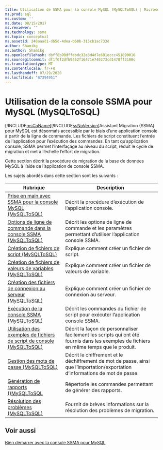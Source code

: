 ```yaml
---
title: Utilisation de SSMA pour la console MySQL (MySQLToSQL) | Microsoft Docs
ms.prod: sql
ms.custom: ''
ms.date: 08/15/2017
ms.reviewer: ''
ms.technology: ssma
ms.topic: conceptual
ms.assetid: 240aaad1-d65d-4dea-b60b-315cb1ac733d
author: Shamikg
ms.author: Shamikg
ms.openlocfilehash: dbff8b99dffebdc32e3d4d7e681eccc451899016
ms.sourcegitcommit: df1f0f2dfb9452f16471e740273cd1478ff3100c
ms.translationtype: MT
ms.contentlocale: fr-FR
ms.lasthandoff: 07/29/2020
ms.locfileid: "87394951"
---
```

# <a name="working-with-ssma-for-mysql-console-mysqltosql"></a>Utilisation de la console SSMA pour MySQL (MySQLToSQL)
[!INCLUDE[msCoName](../../includes/msconame_md.md)][!INCLUDE[ssNoVersion](../../includes/ssnoversion-md.md)]Assistant Migration (SSMA) pour MySQL est désormais accessible par le biais d’une application console à partir de la ligne de commande. Les fichiers de script constituent l’entrée de l’application pour l’exécution des commandes. En tant qu’application console, SSMA permet l’interfaçage au niveau du script, réduit le cycle de migration et met à l’échelle l’effort de migration.  
  
Cette section décrit la procédure de migration de la base de données MySQL à l’aide de l’application de console SSMA.  
  
Les sujets abordés dans cette section sont les suivants :  
  
|Rubrique|Description|  
|-|-|  
|[Prise en main avec SSMA pour la console MySQL &#40;MySQLToSQL&#41;](../../ssma/mysql/getting-started-with-ssma-for-mysql-console-mysqltosql.md)|Décrit la procédure d’exécution de l’application console.|  
|[Options de ligne de commande dans la console SSMA &#40;MySQLToSQL&#41;](../../ssma/mysql/command-line-options-in-ssma-console-mysqltosql.md)|Décrit les options de ligne de commande et les paramètres permettant d’utiliser l’application console SSMA.|  
|[Création de fichiers de script &#40;MySQLToSQL&#41;](../../ssma/mysql/creating-script-files-mysqltosql.md)|Explique comment créer un fichier de script.|  
|[Création de fichiers de valeurs de variables &#40;MySQLToSQL&#41;](../../ssma/mysql/creating-variable-value-files-mysqltosql.md)|Explique comment créer un fichier de valeurs de variable.|  
|[Création des fichiers de connexion au serveur &#40;MySQLToSQL&#41;](../../ssma/mysql/creating-the-server-connection-files-mysqltosql.md)|Explique comment créer un fichier de connexion au serveur.|  
|[Exécution de la console SSMA &#40;MySQLToSQL&#41;](../../ssma/mysql/executing-the-ssma-console-mysqltosql.md)|Décrit les commandes du fichier de script pour exécuter l’application console SSMA.|  
|[Utilisation des exemples de fichiers de script de console &#40;MySQLToSQL&#41;](../../ssma/mysql/working-with-the-sample-console-script-files-mysqltosql.md)|Décrit la façon de personnaliser facilement les scripts qui ont été fournis dans les exemples de fichiers en même temps que le produit.|  
|[Gestion des mots de passe &#40;MySQLToSQL&#41;](../../ssma/mysql/managing-passwords-mysqltosql.md)|Décrit le chiffrement et le déchiffrement de mot de passe, ainsi que l’importation/exportation d’informations de mot de passe.|  
|[Génération de rapports &#40;&#41;MySQLToSQL](../../ssma/mysql/generating-reports-mysqltosql.md)|Répertorie les commandes permettant de générer des rapports.|  
|[Résolution des problèmes &#40;MySQLToSQL&#41;](../../ssma/mysql/troubleshooting-mysqltosql.md)|Fournit de brèves informations sur la résolution des problèmes de migration.|  
  
## <a name="see-also"></a>Voir aussi  
[Bien démarrer avec la console SSMA pour MySQL](getting-started-with-ssma-for-mysql-console-mysqltosql.md)  
  

